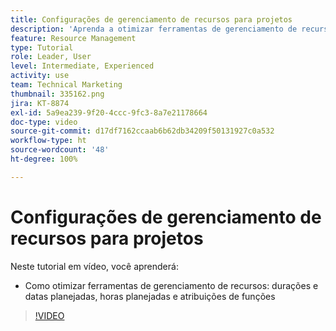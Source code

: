 ```yaml
---
title: Configurações de gerenciamento de recursos para projetos
description: 'Aprenda a otimizar ferramentas de gerenciamento de recursos: durações e datas planejadas, horas planejadas e atribuições de funções.'
feature: Resource Management
type: Tutorial
role: Leader, User
level: Intermediate, Experienced
activity: use
team: Technical Marketing
thumbnail: 335162.png
jira: KT-8874
exl-id: 5a9ea239-9f20-4ccc-9fc3-8a7e21178664
doc-type: video
source-git-commit: d17df7162ccaab6b62db34209f50131927c0a532
workflow-type: ht
source-wordcount: '48'
ht-degree: 100%

---
```


# Configurações de gerenciamento de recursos para projetos

Neste tutorial em vídeo, você aprenderá:

* Como otimizar ferramentas de gerenciamento de recursos: durações e datas planejadas, horas planejadas e atribuições de funções

>[!VIDEO](https://video.tv.adobe.com/v/3431650/?quality=12&learn=on&enablevpops&captions=por_br)
